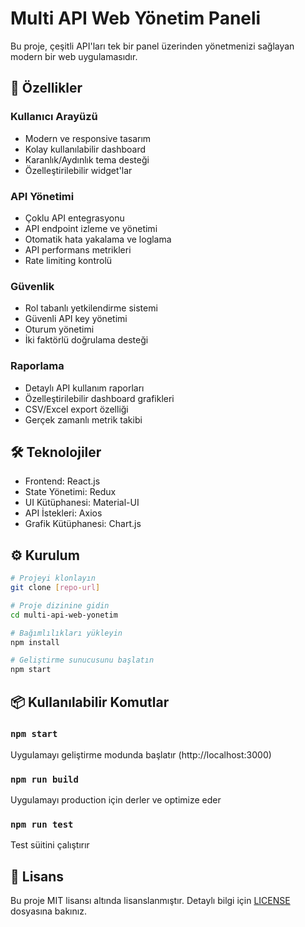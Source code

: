 # Multi API Web Yönetim Paneli

Bu proje, çeşitli API'ları tek bir panel üzerinden yönetmenizi sağlayan modern bir web uygulamasıdır.

## 🚀 Özellikler

### Kullanıcı Arayüzü
- Modern ve responsive tasarım
- Kolay kullanılabilir dashboard
- Karanlık/Aydınlık tema desteği
- Özelleştirilebilir widget'lar

### API Yönetimi
- Çoklu API entegrasyonu
- API endpoint izleme ve yönetimi
- Otomatik hata yakalama ve loglama
- API performans metrikleri
- Rate limiting kontrolü

### Güvenlik
- Rol tabanlı yetkilendirme sistemi
- Güvenli API key yönetimi
- Oturum yönetimi
- İki faktörlü doğrulama desteği

### Raporlama
- Detaylı API kullanım raporları
- Özelleştirilebilir dashboard grafikleri
- CSV/Excel export özelliği
- Gerçek zamanlı metrik takibi

## 🛠️ Teknolojiler

- Frontend: React.js
- State Yönetimi: Redux
- UI Kütüphanesi: Material-UI
- API İstekleri: Axios
- Grafik Kütüphanesi: Chart.js

## ⚙️ Kurulum

```bash
# Projeyi klonlayın
git clone [repo-url]

# Proje dizinine gidin
cd multi-api-web-yonetim

# Bağımlılıkları yükleyin
npm install

# Geliştirme sunucusunu başlatın
npm start
```

## 📦 Kullanılabilir Komutlar

### `npm start`
Uygulamayı geliştirme modunda başlatır (http://localhost:3000)

### `npm run build`
Uygulamayı production için derler ve optimize eder

### `npm run test`
Test süitini çalıştırır

## 📝 Lisans

Bu proje MIT lisansı altında lisanslanmıştır. Detaylı bilgi için [LICENSE](LICENSE) dosyasına bakınız.
